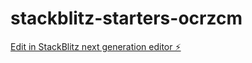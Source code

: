 # stackblitz-starters-ocrzcm

[Edit in StackBlitz next generation editor ⚡️](https://stackblitz.com/~/github.com/darkside2134/stackblitz-starters-ocrzcm)